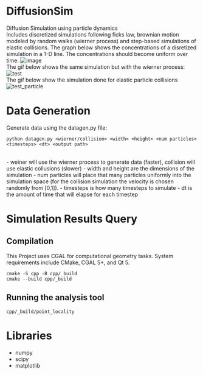 # DiffusionSim
Diffusion Simulation using particle dynamics
<br>
Includes discretized simulations following ficks law, brownian motion modeled by random walks (wierner process) and step-based simulations of elastic collisions.
The graph below shows the concentrations of a disretized simulation in a 1-D line. The concentrations should become uniform over time.
![image](https://github.com/Theod0reWu/DiffusionSim/assets/43049406/2a34b0ae-43e8-4103-a8e4-e7db204f2bc2)
<br>
The gif below shows the same simulation but with the wierner process:
![test](https://github.com/Theod0reWu/DiffusionSim/assets/43049406/f3086a7a-be3d-497c-ba16-ecbeb87c4588)
<br>
The gif below show the simulation done for elastic particle collisions
![test_particle](https://github.com/Theod0reWu/DiffusionSim/assets/43049406/c618f45a-6bdf-4bc7-88b9-2321ade82861)
<br>
# Data Generation
Generate data using the datagen.py file: <br>
```
python datagen.py <wierner/collision> <width> <height> <num particles> <timesteps> <dt> <output path>
```
<br>
- weiner will use the wierner process to generate data (faster), collision will use elastic collusions (slower)
- width and height are the dimensions of the simulation
- num particles will place that many particles uniformly into the simulation space (for the collision simulation the velocity is chosen randomly from [0,1]).
- timesteps is how many timesteps to simulate
- dt is the amount of time that will elapse for each timestep

# Simulation Results Query

## Compilation

This Project uses CGAL for computational geometry tasks.  System requirements include CMake, CGAL 5+, and Qt 5.

```
cmake -S cpp -B cpp/_build
cmake --build cpp/_build
```

## Running the analysis tool

```
cpp/_build/point_locality
```

# Libraries 
- numpy
- scipy
- matplotlib

